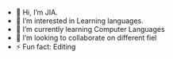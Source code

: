 - 👋 Hi, I’m JIA.
- 👀 I’m interested in Learning languages.
- 🌱 I’m currently learning Computer Languages
- 💞️ I’m looking to collaborate on different fiel
- ⚡ Fun fact: Editing

<!---
JIA-1824/JIA-1824 is a ✨ special ✨ repository because its `README.md` (this file) appears on your GitHub profile.
You can click the Preview link to take a look at your changes.
--->

